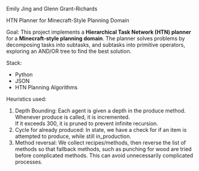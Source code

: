 Emily Jing and Glenn Grant-Richards

HTN Planner for Minecraft-Style Planning Domain

Goal: This project implements a **Hierarchical Task Network (HTN) planner** for a **Minecraft-style planning domain**. The planner solves problems by decomposing tasks into subtasks, and subtasks into primitive operators, exploring an AND/OR tree to find the best solution. 

Stack: 
- Python
- JSON
- HTN Planning Algorithms

Heuristics used:
1. Depth Bounding:
Each agent is given a depth in the produce method.  Whenever produce is called, it is incremented.  
If it exceeds 300, it is pruned to prevent infinite recursion.
2. Cycle for already produced:
In state, we have a check for if an item is attempted to produce, while still in_production.
3. Method reversal:
We collect recipes/methods, then reverse the list of methods so that fallback methods,
such as punching for wood are tried before complicated methods.  This can avoid unnecessarily complicated processes.
